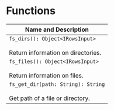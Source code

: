 # Functions

| Name and Description |
| --- |
| `fs_dirs(): Object<IRowsInput>`<br /><br /> Return information on directories. |
| `fs_files(): Object<IRowsInput>`<br /><br /> Return information on files. |
| `fs_get_dir(path: String): String`<br /><br /> Get path of a file or directory. |

